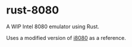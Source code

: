 # rust-8080
A WIP Intel 8080 emulator using Rust.

Uses a modified version of [i8080](https://github.com/XAMPPRocky/i8080) as a reference.

